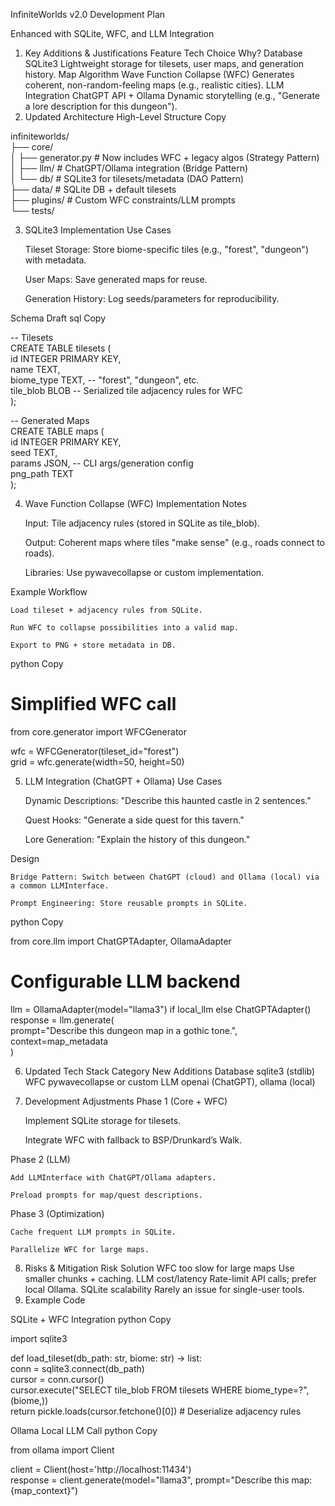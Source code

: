 InfiniteWorlds v2.0 Development Plan

Enhanced with SQLite, WFC, and LLM Integration
1. Key Additions & Justifications
Feature	Tech Choice	Why?
Database	SQLite3	Lightweight storage for tilesets, user maps, and generation history.
Map Algorithm	Wave Function Collapse (WFC)	Generates coherent, non-random-feeling maps (e.g., realistic cities).
LLM Integration	ChatGPT API + Ollama	Dynamic storytelling (e.g., "Generate a lore description for this dungeon").
2. Updated Architecture
High-Level Structure
Copy

infiniteworlds/  
├── core/  
│   ├── generator.py       # Now includes WFC + legacy algos (Strategy Pattern)  
│   ├── llm/               # ChatGPT/Ollama integration (Bridge Pattern)  
│   └── db/                # SQLite3 for tilesets/metadata (DAO Pattern)  
├── data/                  # SQLite DB + default tilesets  
├── plugins/               # Custom WFC constraints/LLM prompts  
└── tests/  

3. SQLite3 Implementation
Use Cases

    Tileset Storage: Store biome-specific tiles (e.g., "forest", "dungeon") with metadata.

    User Maps: Save generated maps for reuse.

    Generation History: Log seeds/parameters for reproducibility.

Schema Draft
sql
Copy

-- Tilesets  
CREATE TABLE tilesets (  
  id INTEGER PRIMARY KEY,  
  name TEXT,  
  biome_type TEXT,  -- "forest", "dungeon", etc.  
  tile_blob BLOB    -- Serialized tile adjacency rules for WFC  
);  

-- Generated Maps  
CREATE TABLE maps (  
  id INTEGER PRIMARY KEY,  
  seed TEXT,  
  params JSON,      -- CLI args/generation config  
  png_path TEXT  
);  

4. Wave Function Collapse (WFC)
Implementation Notes

    Input: Tile adjacency rules (stored in SQLite as tile_blob).

    Output: Coherent maps where tiles "make sense" (e.g., roads connect to roads).

    Libraries: Use pywavecollapse or custom implementation.

Example Workflow

    Load tileset + adjacency rules from SQLite.

    Run WFC to collapse possibilities into a valid map.

    Export to PNG + store metadata in DB.

python
Copy

# Simplified WFC call  
from core.generator import WFCGenerator  

wfc = WFCGenerator(tileset_id="forest")  
grid = wfc.generate(width=50, height=50)  

5. LLM Integration (ChatGPT + Ollama)
Use Cases

    Dynamic Descriptions: "Describe this haunted castle in 2 sentences."

    Quest Hooks: "Generate a side quest for this tavern."

    Lore Generation: "Explain the history of this dungeon."

Design

    Bridge Pattern: Switch between ChatGPT (cloud) and Ollama (local) via a common LLMInterface.

    Prompt Engineering: Store reusable prompts in SQLite.

python
Copy

from core.llm import ChatGPTAdapter, OllamaAdapter  

# Configurable LLM backend  
llm = OllamaAdapter(model="llama3") if local_llm else ChatGPTAdapter()  
response = llm.generate(  
  prompt="Describe this dungeon map in a gothic tone.",  
  context=map_metadata  
)  

6. Updated Tech Stack
Category	New Additions
Database	sqlite3 (stdlib)
WFC	pywavecollapse or custom
LLM	openai (ChatGPT), ollama (local)
7. Development Adjustments
Phase 1 (Core + WFC)

    Implement SQLite storage for tilesets.

    Integrate WFC with fallback to BSP/Drunkard’s Walk.

Phase 2 (LLM)

    Add LLMInterface with ChatGPT/Ollama adapters.

    Preload prompts for map/quest descriptions.

Phase 3 (Optimization)

    Cache frequent LLM prompts in SQLite.

    Parallelize WFC for large maps.

8. Risks & Mitigation
Risk	Solution
WFC too slow for large maps	Use smaller chunks + caching.
LLM cost/latency	Rate-limit API calls; prefer local Ollama.
SQLite scalability	Rarely an issue for single-user tools.
9. Example Code

SQLite + WFC Integration
python
Copy

import sqlite3  

def load_tileset(db_path: str, biome: str) -> list:  
    conn = sqlite3.connect(db_path)  
    cursor = conn.cursor()  
    cursor.execute("SELECT tile_blob FROM tilesets WHERE biome_type=?", (biome,))  
    return pickle.loads(cursor.fetchone()[0])  # Deserialize adjacency rules  

Ollama Local LLM Call
python
Copy

from ollama import Client  

client = Client(host='http://localhost:11434')  
response = client.generate(model="llama3", prompt="Describe this map: {map_context}")  

